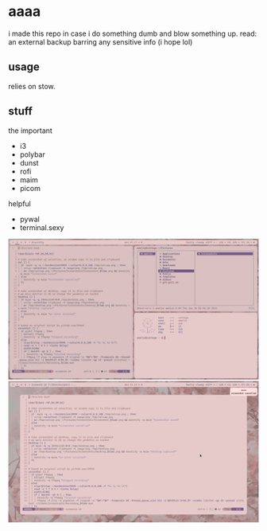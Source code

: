 # aaaa

i made this repo in case i do something dumb and blow something up. read: an external backup barring any sensitive info (i hope lol)

## usage

relies on stow.

## stuff

the important

- i3
- polybar
- dunst
- rofi
- maim
- picom

helpful

- pywal
- terminal.sexy

<img src="/assets/1.png">
<img src="/assets/2.png">
